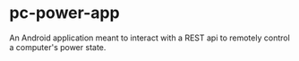 # pc-power-app
An Android application meant to interact with a REST api to remotely control a computer's power state. 
